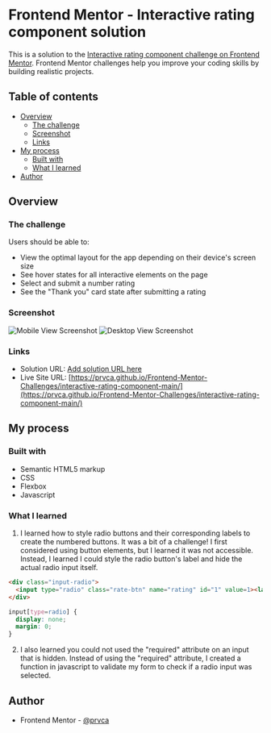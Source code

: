 # Frontend Mentor - Interactive rating component solution

This is a solution to the [Interactive rating component challenge on Frontend Mentor](https://www.frontendmentor.io/challenges/interactive-rating-component-koxpeBUmI). Frontend Mentor challenges help you improve your coding skills by building realistic projects. 

## Table of contents

- [Overview](#overview)
  - [The challenge](#the-challenge)
  - [Screenshot](#screenshot)
  - [Links](#links)
- [My process](#my-process)
  - [Built with](#built-with)
  - [What I learned](#what-i-learned)
- [Author](#author)


## Overview

### The challenge

Users should be able to:

- View the optimal layout for the app depending on their device's screen size
- See hover states for all interactive elements on the page
- Select and submit a number rating
- See the "Thank you" card state after submitting a rating

### Screenshot

![Mobile View Screenshot](/images/CompletedMobileScreenshot.png)
![Desktop View Screenshot](/images/CompletedDeskopScreenshot.png)


### Links

- Solution URL: [Add solution URL here](https://your-solution-url.com)
- Live Site URL: [https://prvca.github.io/Frontend-Mentor-Challenges/interactive-rating-component-main/](https://prvca.github.io/Frontend-Mentor-Challenges/interactive-rating-component-main/)

## My process

### Built with

- Semantic HTML5 markup
- CSS 
- Flexbox
- Javascript

### What I learned

1. I learned how to style radio buttons and their corresponding labels to create the numbered buttons. It was a bit of a challenge! I first considered using button elements, but I learned it was not accessible. Instead, I learned I could style the radio button's label and hide the actual radio input itself.

```html
<div class="input-radio">
  <input type="radio" class="rate-btn" name="rating" id="1" value=1><label for="1">1</label>
</div>
```
```css
input[type=radio] {
  display: none;
  margin: 0;
}
```

2. I also learned you could not used the "required" attribute on an input that is hidden. Instead of using the "required" attribute, I created a function in javascript to validate my form to check if a radio input was selected.


## Author

- Frontend Mentor - [@prvca](https://www.frontendmentor.io/profile/prvca)
